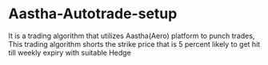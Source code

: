 # Aastha-Autotrade-setup
It is a trading algorithm that utilizes Aastha(Aero) platform to punch trades, This trading algorithm shorts the strike price that is 5 percent likely to get hit till weekly expiry with suitable Hedge
